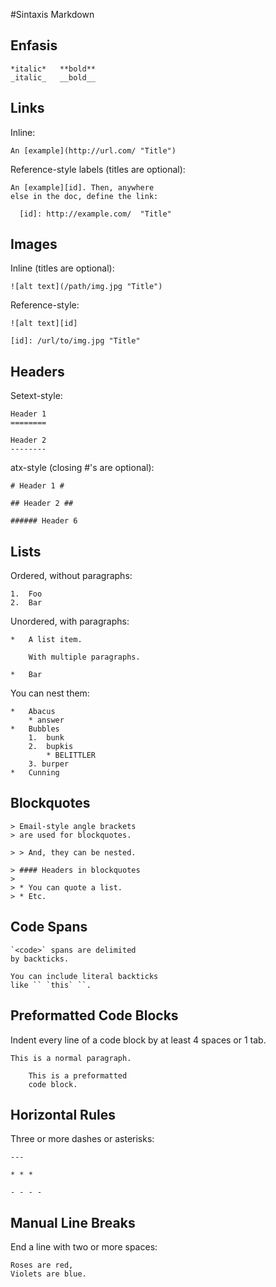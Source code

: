 #Sintaxis Markdown

## Enfasis ##

    *italic*   **bold**
	_italic_   __bold__


## Links ##

Inline:

	An [example](http://url.com/ "Title")

Reference-style labels (titles are optional):

	An [example][id]. Then, anywhere
	else in the doc, define the link:
	
	  [id]: http://example.com/  "Title"


## Images ##

Inline (titles are optional):

	![alt text](/path/img.jpg "Title")

Reference-style:

	![alt text][id]

	[id]: /url/to/img.jpg "Title"


## Headers ##

Setext-style:

	Header 1
	========
	
	Header 2
	--------

atx-style (closing #'s are optional):

	# Header 1 #

	## Header 2 ##

	###### Header 6


## Lists ##

Ordered, without paragraphs:

	1.  Foo
	2.  Bar

Unordered, with paragraphs:

	*   A list item.
	
		With multiple paragraphs.

	*   Bar

You can nest them:

	*   Abacus
		* answer
	*   Bubbles
		1.  bunk
		2.  bupkis
			* BELITTLER
		3. burper
	*   Cunning


## Blockquotes ##

	> Email-style angle brackets
	> are used for blockquotes.
	
	> > And, they can be nested.

	> #### Headers in blockquotes
	> 
	> * You can quote a list.
	> * Etc.


## Code Spans ##

	`<code>` spans are delimited
	by backticks.

	You can include literal backticks
	like `` `this` ``.


## Preformatted Code Blocks ##

Indent every line of a code block by at least 4 spaces or 1 tab.

	This is a normal paragraph.

	    This is a preformatted
	    code block.


## Horizontal Rules ##

Three or more dashes or asterisks:

	---
	
	* * *
	
	- - - - 


## Manual Line Breaks ##

End a line with two or more spaces:

	Roses are red,   
	Violets are blue.
